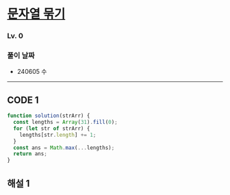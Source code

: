 # [문자열 묶기](https://school.programmers.co.kr/learn/courses/30/lessons/181855)

### Lv. 0

### 풀이 날짜

- 240605 수

---

## CODE 1

```javascript
function solution(strArr) {
  const lengths = Array(31).fill(0);
  for (let str of strArr) {
    lengths[str.length] += 1;
  }
  const ans = Math.max(...lengths);
  return ans;
}
```

## 해설 1
